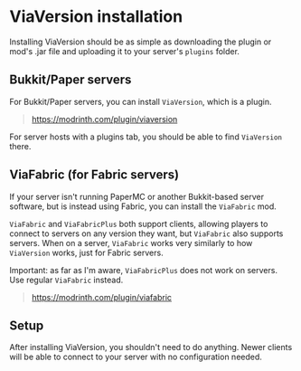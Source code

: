 # ViaVersion installation

Installing ViaVersion should be as simple as downloading the plugin or mod's
.jar file and uploading it to your server's `plugins` folder.

## Bukkit/Paper servers

For Bukkit/Paper servers, you can install `ViaVersion`, which is a plugin.

> <https://modrinth.com/plugin/viaversion>

For server hosts with a plugins tab, you should be able to find `ViaVersion`
there.

## ViaFabric (for Fabric servers)

If your server isn't running PaperMC or another Bukkit-based server software,
but is instead using Fabric, you can install the `ViaFabric` mod.

`ViaFabric` and `ViaFabricPlus` both support clients, allowing players to 
connect to servers on any version they want, but `ViaFabric` also supports 
servers. When on a server, `ViaFabric` works very similarly to how `ViaVersion`
works, just for Fabric servers.

Important: as far as I'm aware, `ViaFabricPlus` does not work on servers. Use
regular `ViaFabric` instead.

> <https://modrinth.com/plugin/viafabric>

## Setup

After installing ViaVersion, you shouldn't need to do anything. Newer clients
will be able to connect to your server with no configuration needed.


